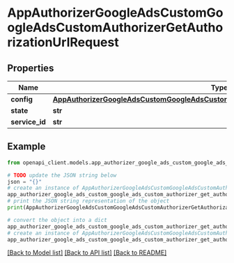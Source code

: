# AppAuthorizerGoogleAdsCustomGoogleAdsCustomAuthorizerGetAuthorizationUrlRequest


## Properties

Name | Type | Description | Notes
------------ | ------------- | ------------- | -------------
**config** | [**AppAuthorizerGoogleAdsCustomGoogleAdsCustomAuthorizerGetAuthorizationUrlRequestConfig**](AppAuthorizerGoogleAdsCustomGoogleAdsCustomAuthorizerGetAuthorizationUrlRequestConfig.md) |  | 
**state** | **str** |  | [optional] 
**service_id** | **str** |  | [optional] 

## Example

```python
from openapi_client.models.app_authorizer_google_ads_custom_google_ads_custom_authorizer_get_authorization_url_request import AppAuthorizerGoogleAdsCustomGoogleAdsCustomAuthorizerGetAuthorizationUrlRequest

# TODO update the JSON string below
json = "{}"
# create an instance of AppAuthorizerGoogleAdsCustomGoogleAdsCustomAuthorizerGetAuthorizationUrlRequest from a JSON string
app_authorizer_google_ads_custom_google_ads_custom_authorizer_get_authorization_url_request_instance = AppAuthorizerGoogleAdsCustomGoogleAdsCustomAuthorizerGetAuthorizationUrlRequest.from_json(json)
# print the JSON string representation of the object
print(AppAuthorizerGoogleAdsCustomGoogleAdsCustomAuthorizerGetAuthorizationUrlRequest.to_json())

# convert the object into a dict
app_authorizer_google_ads_custom_google_ads_custom_authorizer_get_authorization_url_request_dict = app_authorizer_google_ads_custom_google_ads_custom_authorizer_get_authorization_url_request_instance.to_dict()
# create an instance of AppAuthorizerGoogleAdsCustomGoogleAdsCustomAuthorizerGetAuthorizationUrlRequest from a dict
app_authorizer_google_ads_custom_google_ads_custom_authorizer_get_authorization_url_request_from_dict = AppAuthorizerGoogleAdsCustomGoogleAdsCustomAuthorizerGetAuthorizationUrlRequest.from_dict(app_authorizer_google_ads_custom_google_ads_custom_authorizer_get_authorization_url_request_dict)
```
[[Back to Model list]](../README.md#documentation-for-models) [[Back to API list]](../README.md#documentation-for-api-endpoints) [[Back to README]](../README.md)


